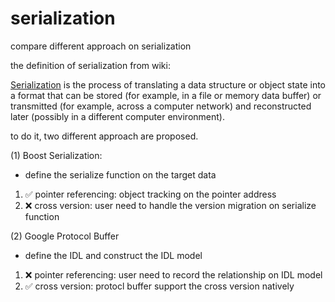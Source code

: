 # serialization
 compare different approach on serialization

 the definition of serialization from wiki:
 
 [Serialization](https://en.wikipedia.org/wiki/Serialization) is the process of translating a data structure or object state into a format that can be stored (for example, in a file or memory data buffer) or transmitted (for example, across a computer network) and reconstructed later (possibly in a different computer environment).

 to do it, two different approach are proposed.
 
 (1) Boost Serialization:
 - define the serialize function on the target data
 1. ✅ pointer referencing: object tracking on the pointer address
 2. ❌ cross version: user need to handle the version migration on serialize function
 
 (2) Google Protocol Buffer
 - define the IDL and construct the IDL model
 1. ❌ pointer referencing: user need to record the relationship on IDL model
 2. ✅ cross version: protocl buffer support the cross version natively

